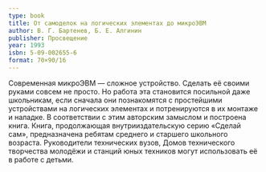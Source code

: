 ```yaml
---
type: book
title: От самоделок на логических элементах до микроЭВМ
author: В. Г. Бартенев, Б. Е. Алгинин
publisher: Просвещение
year: 1993
isbn: 5-09-002655-6
format: 70×90/16
---
```


Современная микроЭВМ — сложное устройство. Сделать её своими руками совсем не просто. Но работа эта становится посильной даже школьникам, если сначала они познакомятся с простейшими устройствами на логических элементах и потренируются в их монтаже и наладке. В соответствии с этим авторским замыслом и построена книга.
Книга, продолжающая внутрииздательскую серию «Сделай сам», предназначена ребятам среднего и старшего школьного возраста. Руководители технических вузов, Домов технического творчества молодёжи и станций юных техников могут использовать её в работе с детьми.
